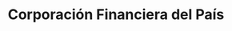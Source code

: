 ---
title: "Corporación Financiera del País"
url: /la-chorrera/corporacion-financiera-del-pais/
shop: prestamista
---